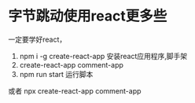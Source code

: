 # 字节跳动使用react更多些

一定要学好react，

 1. npm i -g create-react-app  安装react应用程序,脚手架
 2. create-react-app comment-app
 3. npm run start  运行脚本

 或者 npx create-react-app comment-app  
